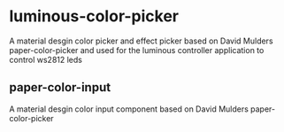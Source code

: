 luminous-color-picker
==================

A material desgin color picker and effect picker based on David Mulders paper-color-picker and used for the luminous controller application to control ws2812 leds 


paper-color-input
-----------------

A material desgin color input component based on David Mulders paper-color-picker




